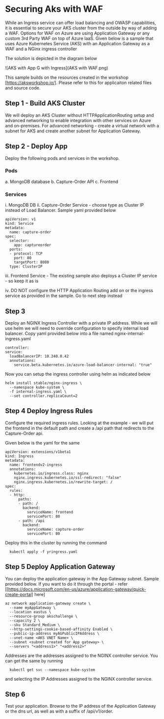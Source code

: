 # Securing Aks with WAF 
While an Ingress service can offer load balancing and OWASP capabilities, it is essential to secure your AKS cluster from the outside by way of adding a WAF. Options for WAF on Azure are using Application Gateway or any custom 3rd Party WAF on top of Azure IaaS. Given below is a sample that uses Azure Kubernetes Service (AKS) with an Application Gateway as a WAF and a NGinx ingress controller

The solution is depicted in the diagram below

![AKS with App G with Ingress](AKS with WAF.png)

This sample builds on the resources created in the workshop [https://aksworkshop.io/]. Please refer to this for applicaiton related files and source code. 

## Step 1 - Build AKS Cluster

We will deploy an AKS Cluster without HTTPApplicationRouting setup and advanced networking to enable integration with other services on Azure and on-premises. For advanced networking - create a virtual network with a subnet for AKS and create another subnet for Application Gateway. 

## Step 2 - Deploy App

Deploy the following pods and services in the workshop. 

### Pods
a. MongoDB database
b. Capture-Order API
c. Frontend

### Services
i. MongoDB DB
ii. Capture-Order Service - choose type as Cluster IP instead of Load Balancer. Sample yaml provided below

```
apiVersion: v1
kind: Service
metadata:
  name: capture-order
spec:
  selector:
    app: captureorder
  ports:
  - protocol: TCP
    port: 80
    targetPort: 8080
  type: ClusterIP
  ```
  
  iii. Frontend Service - The existing sample also deploys a Cluster IP service - so keep it as is
  
  iv. DO NOT configure the HTTP Application Routing add on or the ingress service as provided in the sample. Go to next step instead
  
  ## Step 3
  
  Deploy an NGINX Ingress Controller with a private IP address. While we will use helm we will need to override configuration to specify internal load balancer. Copy yaml provided below into a file named nginx-internal-ingress.yaml
  
  ```
  controller:
  service:
    loadBalancerIP: 10.240.0.42
    annotations:
      service.beta.kubernetes.io/azure-load-balancer-internal: "true"
  ```
  
  Now you can setup the ingress controller using helm as indicated below
  
  ```
  helm install stable/nginx-ingress \
    --namespace kube-system \
    -f internal-ingress.yaml \
    --set controller.replicaCount=2
  ```

## Step 4 Deploy Ingress Rules

Configure the required ingress rules. Looking at the example - we will put the frontend in the default path and create a /api path that redirects to the Capture-Order api. 

Given below is the yaml for the same

```
apiVersion: extensions/v1beta1
kind: Ingress
metadata:
  name: frontendv2-ingress
  annotations:
    kubernetes.io/ingress.class: nginx
    nginx.ingress.kubernetes.io/ssl-redirect: "false"
    nginx.ingress.kubernetes.io/rewrite-target: /
spec:
  rules:
  - http:
      paths:
      - path: /
        backend:
          serviceName: frontend
          servicePort: 80
      - path: /api
        backend:
          serviceName: capture-order
          servicePort: 80
```

Deploy this in the cluster by running the command

  ```
    kubectl apply -f yringress.yaml
  ```

## Step 5 Deploy Application Gateway

You can deploy the application gateway in the App Gateway subnet. Sample provided below. If you want to do it through the portal - refer [[https://docs.microsoft.com/en-us/azure/application-gateway/quick-create-portal] here]

```
az network application-gateway create \
  --name myAppGateway \
  --location eastus \
  --resource-group akschallenge \
  --capacity 2 \
  --sku Standard_Medium \
  --http-settings-cookie-based-affinity Enabled \
  --public-ip-address myAGPublicIPAddress \
  --vnet-name <AKS VNET Name> \
  --subnet <subnet created for App gateway> \
  --servers "<address1>" "<address2>" 
```

Addresses are the addresses assigned to the NGINX controller service. You can get the same by running

  ```
    kubectl get svc --namespace kube-system
  ```
  and selecting the IP Addresses assigned to the NGINX controller service. 
  

## Step 6

Test your application. Browse to the IP address of the Application Gateway or the dns url, as well as with a suffix of /api/v1/order. 
  
  


